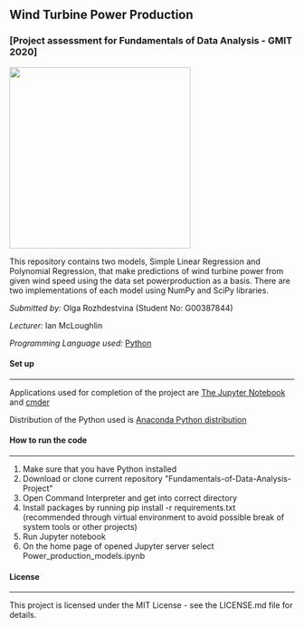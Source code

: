 ## Wind Turbine Power Production
### [Project assessment for Fundamentals of Data Analysis - GMIT 2020]
 
<img height="320" src="https://www.pinclipart.com/picdir/big/363-3632399_turbine-clipart-solar-energy-transparent-background-wind-turbine.png">

<br>

This repository contains two models, Simple Linear Regression and Polynomial Regression, that make predictions of wind turbine power from given wind speed using the data set powerproduction as a basis. There are two implementations of each model using NumPy and SciPy libraries.

*Submitted by:* Olga Rozhdestvina (Student No: G00387844) 

*Lecturer:* Ian McLoughlin

*Programming Language used:* [Python](https://www.python.org/)



#### Set up
----

Applications used for completion of the project are [The Jupyter Notebook](https://jupyter.org/) and [cmder](http://cmder.net/)

Distribution of the Python used is [Anaconda Python distribution](https://www.anaconda.com/)



####  How to run the code
----

1. Make sure that you have Python installed
2. Download or clone current repository "Fundamentals-of-Data-Analysis-Project"
3. Open Command Interpreter and get into correct directory
4. Install packages by running pip install -r requirements.txt (recommended through virtual environment to avoid possible break of system tools or other projects)
5. Run Jupyter notebook
6. On the home page of opened Jupyter server select Power_production_models.ipynb



#### License
----

This project is licensed under the MIT License - see the LICENSE.md file for details.
